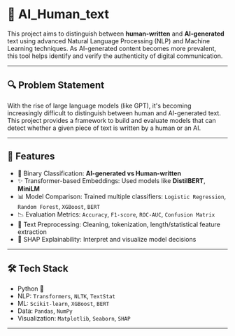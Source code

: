 # 🤖 AI_Human_text

This project aims to distinguish between **human-written** and **AI-generated** text using advanced Natural Language Processing (NLP) and Machine Learning techniques. As AI-generated content becomes more prevalent, this tool helps identify and verify the authenticity of digital communication.

---

## 🔍 Problem Statement

With the rise of large language models (like GPT), it's becoming increasingly difficult to distinguish between human and AI-generated text. This project provides a framework to build and evaluate models that can detect whether a given piece of text is written by a human or an AI.

---

## 🧠 Features

- 🔎 Binary Classification: **AI-generated vs Human-written**
- ✨ Transformer-based Embeddings: Used models like **DistilBERT**, **MiniLM**
- 📊 Model Comparison: Trained multiple classifiers: `Logistic Regression`, `Random Forest`, `XGBoost`, `BERT`
- 📉 Evaluation Metrics: `Accuracy`, `F1-score`, `ROC-AUC`, `Confusion Matrix`
- 🧼 Text Preprocessing: Cleaning, tokenization, length/statistical feature extraction
- 📢 SHAP Explainability: Interpret and visualize model decisions

---

## 🛠 Tech Stack

- Python 🐍  
- NLP: `Transformers`, `NLTK`, `TextStat`  
- ML: `Scikit-learn`, `XGBoost`, `BERT`  
- Data: `Pandas`, `NumPy`  
- Visualization: `Matplotlib`, `Seaborn`, `SHAP`

---

